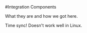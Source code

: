 #Integration Components

What they are and how we got here.

Time sync!
Doesn't work well in Linux.
